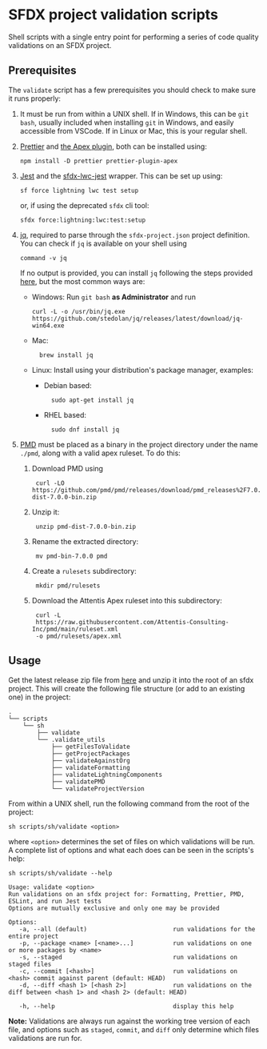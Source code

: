 # SFDX project validation scripts

Shell scripts with a single entry point for performing a series of code quality
validations on an SFDX project.

## Prerequisites

The `validate` script has a few prerequisites you should check to make sure it
runs properly:

1.  It must be run from within a UNIX shell. If in Windows, this can be `git
bash`, usually included when installing `git` in Windows, and easily
    accessible from VSCode. If in Linux or Mac, this is your regular shell.
2.  [Prettier](https://prettier.io/) and [the Apex
    plugin](https://www.npmjs.com/package/prettier-plugin-apex), both can be
    installed using:

        npm install -D prettier prettier-plugin-apex

3.  [Jest](https://jestjs.io/) and the
    [sfdx-lwc-jest](https://github.com/salesforce/sfdx-lwc-jest) wrapper. This
    can be set up using:

        sf force lightning lwc test setup

    or, if using the deprecated `sfdx` cli tool:

        sfdx force:lightning:lwc:test:setup

4.  [jq](https://github.com/jqlang/jq), required to parse through the
    `sfdx-project.json` project definition. You can check if `jq` is available on
    your shell using

        command -v jq

    If no output is provided, you can install `jq` following the steps provided
    [here](https://jqlang.github.io/jq/download/), but the most common ways are:

    - Windows: Run `git bash` **as Administrator** and run

          curl -L -o /usr/bin/jq.exe https://github.com/stedolan/jq/releases/latest/download/jq-win64.exe

    - Mac:

            brew install jq

    - Linux: Install using your distribution's package manager, examples:

      - Debian based:

              sudo apt-get install jq

      - RHEL based:

              sudo dnf install jq

5.  [PMD](https://pmd.github.io/) must be placed as a binary in the project
    directory under the name `./pmd`, along with a valid apex ruleset. To do this:

    1.  Download PMD using

             curl -LO https://github.com/pmd/pmd/releases/download/pmd_releases%2F7.0.0/pmd-dist-7.0.0-bin.zip

    2.  Unzip it:

             unzip pmd-dist-7.0.0-bin.zip

    3.  Rename the extracted directory:

             mv pmd-bin-7.0.0 pmd

    4.  Create a `rulesets` subdirectory:

             mkdir pmd/rulesets

    5.  Download the Attentis Apex ruleset into this subdirectory:

             curl -L
             https://raw.githubusercontent.com/Attentis-Consulting-Inc/pmd/main/ruleset.xml
             -o pmd/rulesets/apex.xml

## Usage

Get the latest release zip file from [here](https://github.com/Attentis-Consulting-Inc/validation-scripts/releases/latest) and unzip it into the root of an
sfdx project. This will create the following file structure (or add to an
existing one) in the project:

    .
    └── scripts
        └── sh
            ├── validate
            └── .validate_utils
                ├── getFilesToValidate
                ├── getProjectPackages
                ├── validateAgainstOrg
                ├── validateFormatting
                ├── validateLightningComponents
                ├── validatePMD
                └── validateProjectVersion

From within a UNIX shell, run the following command from the root of the
project:

    sh scripts/sh/validate <option>

where `<option>` determines the set of files on which validations will be run.
A complete list of options and what each does can be seen in the scripts's help:

    sh scripts/sh/validate --help

    Usage: validate <option>
    Run validations on an sfdx project for: Formatting, Prettier, PMD, ESLint, and run Jest tests
    Options are mutually exclusive and only one may be provided

    Options:
       -a, --all (default)                        run validations for the entire project
       -p, --package <name> [<name>...]           run validations on one or more packages by <name>
       -s, --staged                               run validations on staged files
       -c, --commit [<hash>]                      run validations on <hash> commit against parent (default: HEAD)
       -d, --diff <hash 1> [<hash 2>]             run validations on the diff between <hash 1> and <hash 2> (default: HEAD)

       -h, --help                                 display this help

**Note:** Validations are always run against the working tree version of each
file, and options such as `staged`, `commit`, and `diff` only determine which
files validations are run for.
